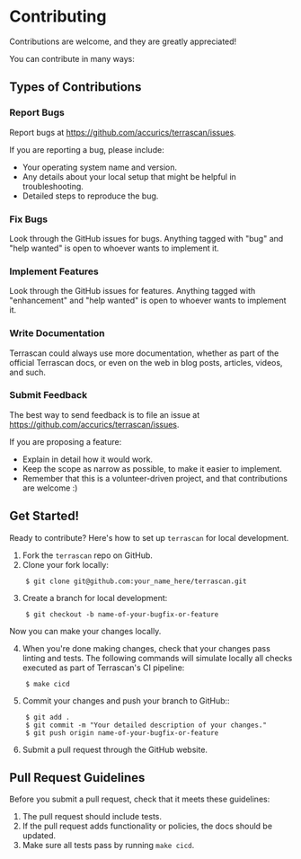 # Contributing

Contributions are welcome, and they are greatly appreciated!

You can contribute in many ways:

## Types of Contributions

### Report Bugs

Report bugs at https://github.com/accurics/terrascan/issues.

If you are reporting a bug, please include:

* Your operating system name and version.
* Any details about your local setup that might be helpful in troubleshooting.
* Detailed steps to reproduce the bug.

### Fix Bugs

Look through the GitHub issues for bugs. Anything tagged with "bug"
and "help wanted" is open to whoever wants to implement it.

### Implement Features

Look through the GitHub issues for features. Anything tagged with "enhancement"
and "help wanted" is open to whoever wants to implement it.

### Write Documentation

Terrascan could always use more documentation, whether as part of the
official Terrascan docs, or even on the web in blog posts,
articles, videos, and such.

### Submit Feedback

The best way to send feedback is to file an issue at https://github.com/accurics/terrascan/issues.

If you are proposing a feature:

* Explain in detail how it would work.
* Keep the scope as narrow as possible, to make it easier to implement.
* Remember that this is a volunteer-driven project, and that contributions
  are welcome :)

## Get Started!

Ready to contribute? Here's how to set up `terrascan` for local development.

1. Fork the `terrascan` repo on GitHub.
2. Clone your fork locally:
```
    $ git clone git@github.com:your_name_here/terrascan.git
```
3. Create a branch for local development:
```
    $ git checkout -b name-of-your-bugfix-or-feature
```
   Now you can make your changes locally.

4. When you're done making changes, check that your changes pass linting and tests. The following commands will simulate locally all checks executed as part of Terrascan's CI pipeline:
```
    $ make cicd
```
5. Commit your changes and push your branch to GitHub::
```
    $ git add .
    $ git commit -m "Your detailed description of your changes."
    $ git push origin name-of-your-bugfix-or-feature
```
6. Submit a pull request through the GitHub website.

## Pull Request Guidelines

Before you submit a pull request, check that it meets these guidelines:

1. The pull request should include tests.
2. If the pull request adds functionality or policies, the docs should be updated.
3. Make sure all tests pass by running `make cicd`.
